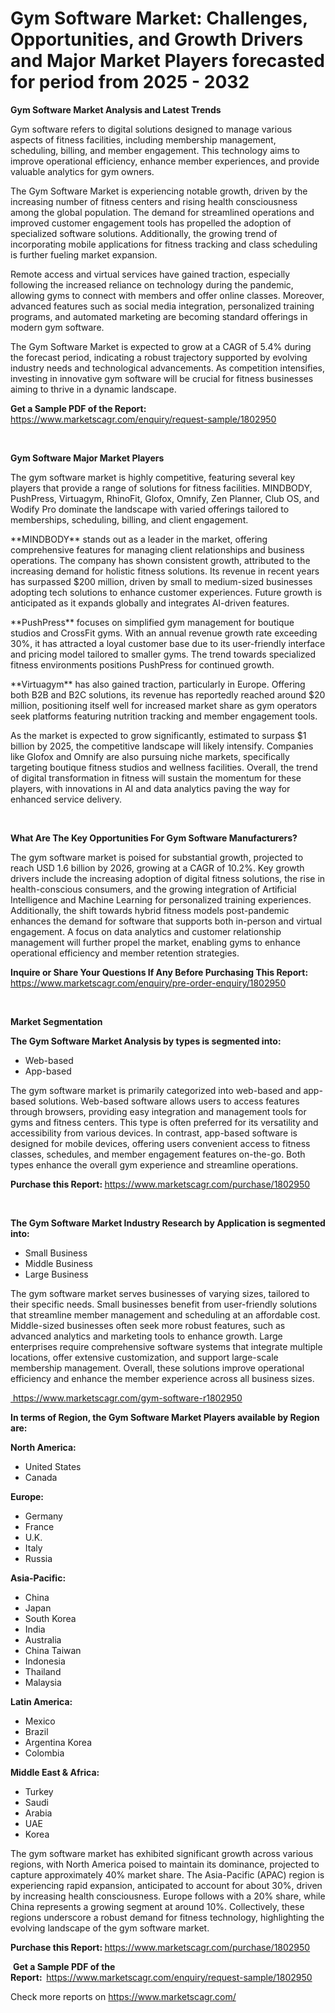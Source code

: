 <p><h1>Gym Software Market: Challenges, Opportunities, and Growth Drivers and Major Market Players forecasted for period from 2025 - 2032</h1></p><p><strong>Gym Software Market Analysis and Latest Trends</strong></p>
<p><p>Gym software refers to digital solutions designed to manage various aspects of fitness facilities, including membership management, scheduling, billing, and member engagement. This technology aims to improve operational efficiency, enhance member experiences, and provide valuable analytics for gym owners. </p><p>The Gym Software Market is experiencing notable growth, driven by the increasing number of fitness centers and rising health consciousness among the global population. The demand for streamlined operations and improved customer engagement tools has propelled the adoption of specialized software solutions. Additionally, the growing trend of incorporating mobile applications for fitness tracking and class scheduling is further fueling market expansion.</p><p>Remote access and virtual services have gained traction, especially following the increased reliance on technology during the pandemic, allowing gyms to connect with members and offer online classes. Moreover, advanced features such as social media integration, personalized training programs, and automated marketing are becoming standard offerings in modern gym software. </p><p>The Gym Software Market is expected to grow at a CAGR of 5.4% during the forecast period, indicating a robust trajectory supported by evolving industry needs and technological advancements. As competition intensifies, investing in innovative gym software will be crucial for fitness businesses aiming to thrive in a dynamic landscape.</p></p>
<p><strong>Get a Sample PDF of the Report:&nbsp;</strong> <a href="https://www.marketscagr.com/enquiry/request-sample/1802950?utm_campaign=1932&utm_medium=2&utm_source=Github&utm_content=ia&utm_term=10032025&utm_id=gym-software">https://www.marketscagr.com/enquiry/request-sample/1802950</a></p>
<p>&nbsp;</p>
<p><strong>Gym Software Major Market Players</strong></p>
<p><p>The gym software market is highly competitive, featuring several key players that provide a range of solutions for fitness facilities. MINDBODY, PushPress, Virtuagym, RhinoFit, Glofox, Omnify, Zen Planner, Club OS, and Wodify Pro dominate the landscape with varied offerings tailored to memberships, scheduling, billing, and client engagement.</p><p>**MINDBODY** stands out as a leader in the market, offering comprehensive features for managing client relationships and business operations. The company has shown consistent growth, attributed to the increasing demand for holistic fitness solutions. Its revenue in recent years has surpassed $200 million, driven by small to medium-sized businesses adopting tech solutions to enhance customer experiences. Future growth is anticipated as it expands globally and integrates AI-driven features.</p><p>**PushPress** focuses on simplified gym management for boutique studios and CrossFit gyms. With an annual revenue growth rate exceeding 30%, it has attracted a loyal customer base due to its user-friendly interface and pricing model tailored to smaller gyms. The trend towards specialized fitness environments positions PushPress for continued growth.</p><p>**Virtuagym** has also gained traction, particularly in Europe. Offering both B2B and B2C solutions, its revenue has reportedly reached around $20 million, positioning itself well for increased market share as gym operators seek platforms featuring nutrition tracking and member engagement tools. </p><p>As the market is expected to grow significantly, estimated to surpass $1 billion by 2025, the competitive landscape will likely intensify. Companies like Glofox and Omnify are also pursuing niche markets, specifically targeting boutique fitness studios and wellness facilities. Overall, the trend of digital transformation in fitness will sustain the momentum for these players, with innovations in AI and data analytics paving the way for enhanced service delivery.</p></p>
<p>&nbsp;</p>
<p><strong>What Are The Key Opportunities For Gym Software Manufacturers?</strong></p>
<p><p>The gym software market is poised for substantial growth, projected to reach USD 1.6 billion by 2026, growing at a CAGR of 10.2%. Key growth drivers include the increasing adoption of digital fitness solutions, the rise in health-conscious consumers, and the growing integration of Artificial Intelligence and Machine Learning for personalized training experiences. Additionally, the shift towards hybrid fitness models post-pandemic enhances the demand for software that supports both in-person and virtual engagement. A focus on data analytics and customer relationship management will further propel the market, enabling gyms to enhance operational efficiency and member retention strategies.</p></p>
<p><strong>Inquire or Share Your Questions If Any Before Purchasing This Report:</strong> <a href="https://www.marketscagr.com/enquiry/pre-order-enquiry/1802950?utm_campaign=1932&utm_medium=2&utm_source=Github&utm_content=ia&utm_term=10032025&utm_id=gym-software">https://www.marketscagr.com/enquiry/pre-order-enquiry/1802950</a></p>
<p>&nbsp;</p>
<p><strong>Market Segmentation</strong></p>
<p><strong>The Gym Software Market Analysis by types is segmented into:</strong></p>
<p><ul><li>Web-based</li><li>App-based</li></ul></p>
<p><p>The gym software market is primarily categorized into web-based and app-based solutions. Web-based software allows users to access features through browsers, providing easy integration and management tools for gyms and fitness centers. This type is often preferred for its versatility and accessibility from various devices. In contrast, app-based software is designed for mobile devices, offering users convenient access to fitness classes, schedules, and member engagement features on-the-go. Both types enhance the overall gym experience and streamline operations.</p></p>
<p><strong>Purchase this Report:&nbsp;</strong><a href="https://www.marketscagr.com/purchase/1802950?utm_campaign=1932&utm_medium=2&utm_source=Github&utm_content=ia&utm_term=10032025&utm_id=gym-software">https://www.marketscagr.com/purchase/1802950</a></p>
<p>&nbsp;</p>
<p><strong>The Gym Software Market Industry Research by Application is segmented into:</strong></p>
<p><ul><li>Small Business</li><li>Middle Business</li><li>Large Business</li></ul></p>
<p><p>The gym software market serves businesses of varying sizes, tailored to their specific needs. Small businesses benefit from user-friendly solutions that streamline member management and scheduling at an affordable cost. Middle-sized businesses often seek more robust features, such as advanced analytics and marketing tools to enhance growth. Large enterprises require comprehensive software systems that integrate multiple locations, offer extensive customization, and support large-scale membership management. Overall, these solutions improve operational efficiency and enhance the member experience across all business sizes.</p></p>
<p><a href="https://www.marketscagr.com/gym-software-r1802950?utm_campaign=1932&utm_medium=2&utm_source=Github&utm_content=ia&utm_term=10032025&utm_id=gym-software">&nbsp;https://www.marketscagr.com/gym-software-r1802950</a></p>
<p><strong>In terms of Region, the Gym Software Market Players available by Region are:</strong></p>
<p>
    <p> <strong> North America: </strong>
        <ul>
            <li>United States</li>
            <li>Canada</li>
        </ul>
        </p> 
    <p> <strong> Europe: </strong>
        <ul>
            <li>Germany</li>
            <li>France</li>
            <li>U.K.</li>
            <li>Italy</li>
            <li>Russia</li>
        </ul>
        </p> 
    <p> <strong> Asia-Pacific: </strong>
        <ul>
            <li>China</li>
            <li>Japan</li>
            <li>South Korea</li>
            <li>India</li>
            <li>Australia</li>
            <li>China Taiwan</li>
            <li>Indonesia</li>
            <li>Thailand</li>
            <li>Malaysia</li>
        </ul>
        </p> 
    <p> <strong> Latin America: </strong>
        <ul>
            <li>Mexico</li>
            <li>Brazil</li>
            <li>Argentina Korea</li>
            <li>Colombia</li>
        </ul>
        </p> 
    <p> <strong> Middle East & Africa: </strong>
        <ul>
            <li>Turkey</li>
            <li>Saudi</li>
            <li>Arabia</li>
            <li>UAE</li>
            <li>Korea</li>
        </ul>
    </p>
    </p>
<p><p>The gym software market has exhibited significant growth across various regions, with North America poised to maintain its dominance, projected to capture approximately 40% market share. The Asia-Pacific (APAC) region is experiencing rapid expansion, anticipated to account for about 30%, driven by increasing health consciousness. Europe follows with a 20% share, while China represents a growing segment at around 10%. Collectively, these regions underscore a robust demand for fitness technology, highlighting the evolving landscape of the gym software market.</p></p>
<p><strong>Purchase this Report: </strong><a href="https://www.marketscagr.com/purchase/1802950?utm_campaign=1932&utm_medium=2&utm_source=Github&utm_content=ia&utm_term=10032025&utm_id=gym-software">https://www.marketscagr.com/purchase/1802950</a></p>
<p>&nbsp;<strong>Get a Sample PDF of the Report:&nbsp;&nbsp;</strong><a href="https://www.marketscagr.com/enquiry/request-sample/1802950?utm_campaign=1932&utm_medium=2&utm_source=Github&utm_content=ia&utm_term=10032025&utm_id=gym-software">https://www.marketscagr.com/enquiry/request-sample/1802950</a></p>
<p><strong></strong></p>
<p>Check more reports on <a href="https://www.marketscagr.com/?utm_campaign=1932&utm_medium=2&utm_source=Github&utm_content=ia&utm_term=10032025&utm_id=gym-software">https://www.marketscagr.com/</a></p>